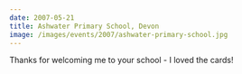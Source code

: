 ```yaml
---
date: 2007-05-21
title: Ashwater Primary School, Devon
image: /images/events/2007/ashwater-primary-school.jpg
---
```


Thanks for welcoming me to your school - I loved the cards!
